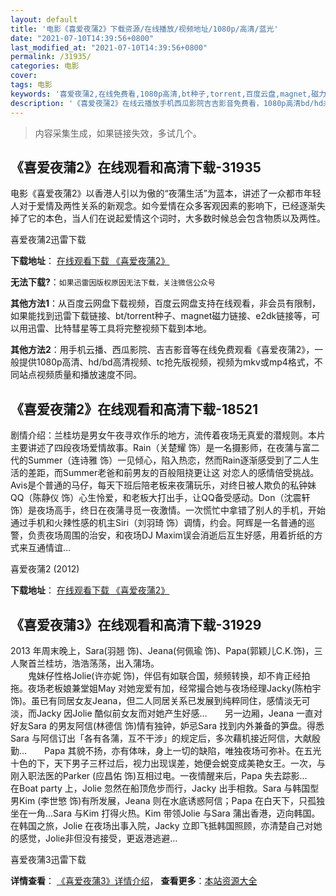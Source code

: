 ```yaml
---
layout: default
title: '电影《喜爱夜蒲2》下载资源/在线播放/视频地址/1080p/高清/蓝光'
date: "2021-07-10T14:39:56+0800"
last_modified_at: "2021-07-10T14:39:56+0800"
permalink: /31935/
categories: 电影
cover:
tags: 电影
keywords: '喜爱夜蒲2,在线免费看,1080p高清,bt种子,torrent,百度云盘,magnet,磁力链,迅雷下载资源'
description: '《喜爱夜蒲2》在线云播放手机西瓜影院吉吉影音免费看，1080p高清bd/hd未删减完整版和tc抢先枪版，mkv/mp4格式，附带bt/torrent种子、magnet/磁力链、百度云盘、网盘资源迅雷下载链接'
---
```


>内容采集生成，如果链接失效，多试几个。


## 《喜爱夜蒲2》在线观看和高清下载-31935

电影《喜爱夜蒲2》以香港人引以为傲的“夜蒲生活”为蓝本，讲述了一众都市年轻人对于爱情及两性关系的新观念。如今爱情在众多客观因素的影响下，已经逐渐失掉了它的本色，当人们在说起爱情这个词时，大多数时候总会包含物质以及两性。


喜爱夜蒲2迅雷下载

**下载地址**： [在线观看下载 《喜爱夜蒲2》](https://www.993dy.com//vod-detail-id-16700.html) 


**无法下载?**：`如果迅雷因版权原因无法下载，关注微信公众号 `

**其他方法1**：从百度云网盘下载视频，百度云网盘支持在线观看，非会员有限制，如果能找到迅雷下载链接、bt/torrent种子、magnet磁力链接、e2dk链接等，可以用迅雷、比特彗星等工具将完整视频下载到本地。

**其他方法2**：用手机云播、西瓜影院、吉吉影音等在线免费观看《喜爱夜蒲2》，一般提供1080p高清、hd/bd高清视频、tc抢先版视频，视频为mkv或mp4格式，不同站点视频质量和播放速度不同。


## 《喜爱夜蒲2》在线观看和高清下载-18521

剧情介绍：兰桂坊是男女午夜寻欢作乐的地方，流传着夜场无真爱的潜规则。本片主要讲述了四段夜场爱情故事。Rain（关楚耀 饰）是一名摄影师，在夜蒲与富二代的Summer（连诗雅 饰）一见倾心，陷入热恋，然而Rain逐渐感受到了二人生活的差距，而Summer老爸和前男友的百般阻挠更让这 对恋人的感情倍受挑战。Avis是个普通的马仔，每天下班后陪老板来夜蒲玩乐，对终日被人欺负的私钟妹QQ（陈静仪 饰）心生怜爱，和老板大打出手，让QQ备受感动。Don（沈震轩 饰）是夜场高手，终日在夜蒲寻觅一夜激情。一次慌忙中拿错了别人的手机，开始通过手机和火辣性感的机主Siri（刘羽琦 饰）调情，约会。阿辉是一名普通的巡警，负责夜场周围的治安，和夜场DJ Maxim误会消逝后互生好感，用着折纸的方式来互通情谊…


喜爱夜蒲2 (2012)

**下载地址**： [在线观看下载 《喜爱夜蒲2》](https://www.btbtdy.me/btdy/dy2905.html) 


## 《喜爱夜蒲3》在线观看和高清下载-31929

2013 年周末晚上，Sara(羽翘 饰)、Jeana(何佩瑜 饰)、Papa(郭颖儿C.K.饰)，三人聚首兰桂坊，浩浩荡荡，出入蒲场。<br />　　鬼妹仔性格Jolie(许亦妮 饰)，伴侣有如联合国，频频转换，却不肯正经拍拖。夜场老板娘兼堂姐May 对她宠爱有加，经常撮合她与夜场经理Jacky(陈柏宇饰)。虽已有同居女友Jeana，但二人同居关系已发展到纯粹同住，感情淡无可淡，而Jacky 因Jolie 酷似前女友而对她产生好感&hellip;　　另一边厢，Jeana 一直对好友Sara 的男友阿信(林德信 饰)情有独钟，妒忌Sara 找到内外兼备的笋盘。得悉Sara 与阿信订出「各有各蒲，互不干涉」的规定后，多次藉机接近阿信，大献殷勤&hellip;　　Papa 其貌不扬，亦有体味，身上一切的缺陷，唯独夜场可弥补。在五光十色的下，天下男子三杯过后，视力出现误差，她便会蜕变成美艳女王。一次，与刚入职法医的Parker (应昌佑 饰)互相过电。一夜情醒来后，Papa 失去踪影…　　在Boat party 上，Jolie 忽然在船顶危步而行，Jacky 出手相救。Sara 与韩国型男Kim (李世慜 饰)有所发展，Jeana 则在水底诱惑阿信；Papa 在白天下，只孤独坐在一角&hellip;Sara 与Kim 打得火热。Kim 带领Jolie 与Sara 蒲出香港，迈向韩国。在韩国之旅，Jolie 在夜场出事入院，Jacky 立即飞抵韩国照顾，亦清楚自己对她的感觉，Jolie非但没有接受，更返港逃避…


喜爱夜蒲3迅雷下载

**详情查看**： [《喜爱夜蒲3》详情介绍](/movie/31929/)， **查看更多**：[本站资源大全](/movie/t/all/)

